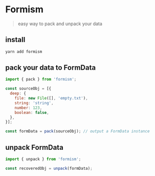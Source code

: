 # Formism

> easy way to pack and unpack your data

## install

``` bash
yarn add formism
```

## pack your data to FormData

``` javascript
import { pack } from 'formism';

const sourceObj = [{
  deep: {
    file: new File([], 'empty.txt'),
    string: 'string',
    number: 123,
    boolean: false,
  },
}];

const formData = pack(sourceObj); // output a FormData instance

```

## unpack FormData

``` javascript
import { unpack } from 'formism';

const recoveredObj = unpack(formData);
```
